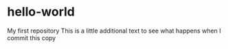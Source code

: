 # hello-world
My first repository
This is a little additional text to see what happens when I commit this copy
